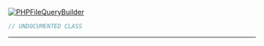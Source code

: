 <a href='https://github.com/ajthinking/archetype/blob/master/src/Endpoints/PHP/PHPFileQueryBuilder.php'>![PHPFileQueryBuilder](https://img.shields.io/badge/-Archetype\Endpoints\PHP\PHPFileQueryBuilder-blue)
```php
// UNDOCUMENTED CLASS
```
<hr>